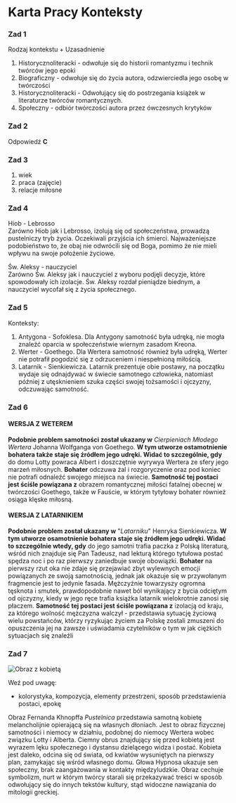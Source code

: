 # Karta Pracy Konteksty

### Zad 1

Rodzaj kontekstu + Uzasadnienie<br>
1. Historycznoliteracki - odwołuje się do historii romantyzmu i technik twórców jego epoki
2. Biograficzny - odwołuje się do życia autora, odzwierciedla jego osobę w twórczości
3. Historycznoliteracki - Odwołujący się do postrzegania książek w literaturze twórców romantycznych.
4. Społeczny - odbiór twórczości autora przez ówczesnych krytyków

### Zad 2

Odpowiedź **C**

### Zad 3

1. wiek
2. praca (zajęcie)
3. relacje miłosne

### Zad 4

Hiob - Lebrosso<br>
Zarówno Hiob jak i Lebrosso,
izolują się od społeczeństwa, prowadzą pustelniczy tryb życia. Oczekiwali przyjścia ich śmierci. Najważeniejsze podobieństwo to, że obaj nie odwrócili się od Boga, pomimo że nie mieli wpływu na swoje położenie życiowe.<br>

Św. Aleksy - nauczyciel<br>
Zarówno Św. Aleksy jak i nauczyciel z wyboru podjęli decyzje, które spowodowały ich izolacje. Św. Aleksy rozdał pieniądze biednym, a nauczyciel wycofał się z życia społecznego.<br>

### Zad 5

Konteksty:<br>
1. Antygona - Sofoklesa.
Dla Antygony samotność była udręką, nie mogła znaleźć oparcia w społeczeństwie wiernym zasadom Kreona. 
2. Werter - Goethego.
Dla Wertera samotność również była udręką, Werter nie potrafił pogodzić się z odrzuceniem i niespełnioną miłością.
3. Latarnik - Sienkiewicza.
Latarnik prezentuje obie postawy, na początku wydaje się odnajdywać w świecie samotnego człowieka, natomiast później z utęsknieniem szuka części swojej tożsamości i ojczyzny, odczuwając samotność.

### Zad 6

#### WERSJA Z WETEREM

**Podobnie problem samotności został ukazany w** *Cierpieniach Młodego Wertera* Johanna Wolfganga von Goethego. **W tym utworze ostamotnienie bohatera także staje się źródłem jego udręki. Widać to szczególnie, gdy** do domu Lotty powraca Albert i doszczętnie wyrywya Wertera ze sfery jego marzeń miłosnych. **Bohater** odczuwa żal i rozgoryczenie oraz pod koniec nie potrafi odnaleźć swojego miejsca na świecie. **Samotność tej postaci jest ściśle powiązana z** obrazem romantycznej miłości fatalnej obecnej w twórczości Goethego, także w Fauście, w którym tytyłowy bohater również osiąga klęske miłosną.

#### WERSJA Z LATARNIKIEM

**Podobnie problem został ukazany w** "*Latarniku*" Henryka Sienkiewicza. **W tym utworze osamotnienie bohatera staje się źródłem jego udręki. Widać to szczególnie wtedy, gdy** do jego samotni trafia paczka z Polską literaturą, wśród nich znajduje się Pan Tadeusz, nad lekturą którego tytułowa postać spędza noc i po raz pierwszy zaniedbuje swoje obowiązki. **Bohater** na pierwszy rzut oka nie zdaje się przejawiać zbyt wylewnych emocji powiązanych ze swoją samotnością, jednak jak okazuje się w przywołanym fragmencie jest to jedynie fasada. Mężczyźnie towarzyszy ogromna tęsknota i smutek, prawdopodobnie nawet ból wynikający z bycia odciętym od ojczyzny, kiedy w jego ręce trafia książka latarnik wielokrotnie zanosi się płaczem. **Samotność tej postaci jest ściśle powiązana z** izolacją od kraju, za którego wolność mężczyzna walczył - przedstawia sytuację życiową wielu powstańców, którzy ryzykując życiem za Polskę zostali zmuszeni do opuszczenia jej na zawsze i uświadamia czytelników o tym w jak ciężkich sytuacjach się znaleźli

### Zad 7

![Obraz z kobietą](https://media.discordapp.net/attachments/622134179177562176/1016430293151928400/unknown.png)

Weź pod uwagę:
- kolorystyka, kompozycja, elementy przestrzeni, sposób przedstawienia postaci, epokę<br>

Obraz Fernanda Khnopffa *Pustelnica* przedstawia samotną kobietę melancholijnie opierającą się na własnych dłoniach. Jest to obraz fizycznej samotności i niemocy w działniu, podobnej do niemocy Wertera wobec związku Lotty i Alberta. Ciemny obrus znajdujący się przed kobietą jest wyrazem lęku społecznego i dystansu dzielącego widza i postać. Kobieta jest daleko, odcina się od świata, od kwiatów wysuniętych na pierwszy plan, zamykając się wśród własnego domu. Głowa Hypnosa ukazuje sen społeczny, brak zaangażowania w kontakty międzyludzkie. Obraz cechuje symbolizm, nurt w którym twórcy starali się przekazywać treści w sposób odwołujący się do innych tekstów kultury, stąd widoczne nawiązania do mitologii greckiej.
